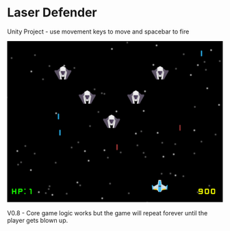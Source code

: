# Laser Defender

Unity Project - use movement keys to move and spacebar to fire

<img src="https://github.com/IanB14/Laser-Defender/blob/master/screenshot2.PNG">

V0.8 - Core game logic works but the game will repeat forever until the player gets blown up.
